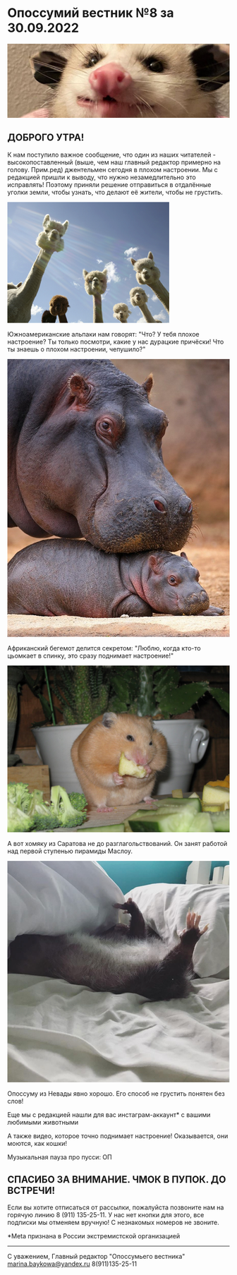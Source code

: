 # Опоссумий вестник №8 за 30.09.2022

![img.png](images/2022-09-30/img.png)

## ДОБРОГО УТРА!

К нам поступило важное сообщение, что один из наших читателей - высокопоставленный (выше, чем наш главный редактор примерно на голову. Прим.ред) джентельмен сегодня в плохом настроении. Мы с редакцией пришли к выводу, что нужно незамедлительно это исправлять! Поэтому приняли решение отправиться в отдалённые уголки земли, чтобы узнать, что делают её жители, чтобы не грустить.

![img_1.png](images/2022-09-30/img_1.png)

Южноамериканские альпаки нам говорят: "Что? У тебя плохое настроение? Ты только посмотри, какие у нас дурацкие причёски! Что ты знаешь о плохом настроении, чепушило?"

![img_2.png](images/2022-09-30/img_2.png)

Африканский бегемот делится секретом: "Люблю, когда кто-то цьомкает в спинку, это сразу поднимает настроение!"

![img_3.png](images/2022-09-30/img_3.png)

А вот хомяку из Саратова не до разглагольствований. Он занят работой над первой ступенью пирамиды Маслоу.

![img_4.png](images/2022-09-30/img_4.png)

Опоссуму из Невады явно хорошо. Его способ не грустить понятен без слов!

Еще мы с редакцией нашли для вас инстаграм-аккаунт* с вашими любимыми животными

А также видео, которое точно поднимает настроение! Оказывается, они моются, как кошки!

Музыкальная пауза про пусси: ОП

## СПАСИБО ЗА ВНИМАНИЕ. ЧМОК В ПУПОК. ДО ВСТРЕЧИ!

Если вы хотите отписаться от рассылки, пожалуйста позвоните нам на горячую линию 8 (911) 135-25-11.
У нас нет кнопки для этого, все подписки мы отменяем вручную! С незнакомых номеров не звоните.

*Meta признана в России экстремистской организацией

---

С уважением, Главный редактор "Опоссумьего вестника"
marina.baykowa@yandex.ru
8(911)135-25-11

